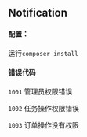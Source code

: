 ## Notification

#### 配置：

运行`composer install`

#### 错误代码

`1001` 管理员权限错误

`1002` 任务操作权限错误

`1003` 订单操作没有权限